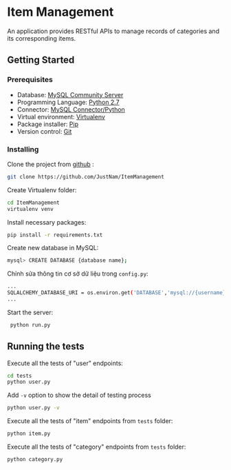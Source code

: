 
# Item Management

An application provides RESTful APIs to manage records of categories and its corresponding items.

## Getting Started

### Prerequisites
- Database: [MySQL Community Server](https://dev.mysql.com/downloads/mysql/)
- Programming Language: [ Python 2.7 ](https://www.python.org/download/releases/2.7/) 
- Connector: [ MySQL Connector/Python ](https://dev.mysql.com/downloads/connector/python/) 
- Virtual environment: [ Virtualenv ](https://virtualenv.pypa.io/en/latest/) 
- Package installer: [ Pip ](https://pip.pypa.io/en/urdy/installing/) 
- Version control: [ Git ](https://git-scm.com/downloads)





### Installing

Clone the project from [github](https://github.com) :

```sh
git clone https://github.com/JustNam/ItemManagement
```


Create Virtualenv folder:

```sh
cd ItemManagement
virtualenv venv
```

Install necessary packages:
```sh
pip install -r requirements.txt
```
 
Create new database in MySQL:
```sh
mysql> CREATE DATABASE {database name};
```


Chỉnh sửa thông tin cơ sở dữ liệu trong `config.py`:
 ```sh
...
SQLALCHEMY_DATABASE_URI = os.environ.get('DATABASE','mysql://{username}:{password}@localhost/{database name}') 
...
```
 

Start the server: 
```sh
 python run.py
 ```
 



## Running the tests

Execute all the tests of "user" endpoints:
```sh
cd tests
python user.py
```
Add `-v` option to show the detail of testing process
```sh
python user.py -v
```

Execute all the tests of "item" endpoints from `tests` folder:
```sh
python item.py
```

Execute all the tests of "category" endpoints from `tests` folder:
```sh
python category.py
```
